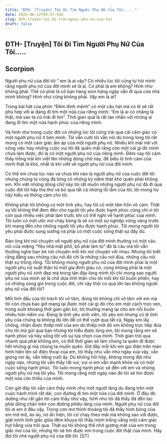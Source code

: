 ```yaml
---
title: "ĐTH- [Truyện] Tôi Đi Tìm Người Phụ Nữ Của Tôi....."
date: 2025-06-12T09:57:54Z
slug: dth-truyen-toi-di-tim-nguoi-phu-nu-cua-toi
draft: false
---
```


## ĐTH- [Truyện] Tôi Đi Tìm Người Phụ Nữ Của Tôi.....

## Scorpion

Người phụ nữ của đời tôi “ em là ai vậy? Có nhiều lúc tôi cũng tự hỏi mình rằng người phụ nữ của đời mình sẽ là ai. Có phải là em không? Hình như không phải. Thế có phải là cô bạn hàng xóm hàng ngày vẫn đi qua cửa nhà mình không? Hình như cũng không phải. Vậy em là ai? 

Trong bài hát của phim “Đêm định mệnh” có một câu hát mà có lẽ sẽ rất phù hợp với ai đang đi tìm một nửa của riêng mình: “Em là ai có chăng là thật, mà sao ta cứ mãi đi tìm”. Thời gian quả là rất tàn nhẫn với những ai đang đi tìm một nửa hạnh phúc của riêng mình. 

Và hình như trong cuộc đời có những lúc tôi cũng trải qua cái cảm giác có một người phụ nữ ở bên mình. Tôi vẫn cười tôi vẫn nói dù trong lòng tôi rất mong có một cảm giác ấm áp của một người phụ nữ. Nhiều khi mải mê với công việc hay những cuộc vui tôi đã quên mất rằng còn một cái gì đó mình chưa làm được, đó là có một người phụ nữ của riêng mình. Đêm nay tôi cảm thấy trống trải khi viết lên những dòng chữ này, để biểu lộ tình cảm của mình thật là khó, nhất là khi viết về người phụ nữ của đời mình. 

Có thể em chưa lúc nào và chưa khi nào là người phụ nữ của cuộc đời tôi nhưng chúng ta cũng đã từng có những kỷ niệm thật khó quên phải không em. Khi viết những dòng chữ này tôi rất muốn những người phụ nữ đã đi qua cuộc đời tôi hãy tha thứ và bỏ qua tất cả những lỗi lầm của tôi, tôi mong họ hãy hiểu và thông cảm cho tôi. 

Không phải tôi không có một tình yêu, hay tôi có một tâm hồn vô cảm. Thật sự tôi không thể đem đến cho người tôi yêu được hạnh phúc cũng chỉ vì tôi còn quá nhiều việc phải làm trước khi có thể nghĩ về hạnh phúc của mình. Tôi luôn có một ước mơ cháy bỏng là sẽ có một sự nghiệp vững vàng trước khi mang đến cho những người tôi yêu được hạnh phúc. Tôi mong người tôi yêu phải được sung sướng và phải có một cuộc sống thật sự đầy đủ. 

Đàn ông khi nói chuyện về người phụ nữ của đời mình thường có một câu nói cửa miệng “Yêu nhà mặt phố, bố phải làm to” đó là câu mà tôi vẫn thường nghe bạn bè nói chuyện mỗi khi nói chuyện với nhau. Nhưng tôi biết rằng đằng sau những câu nói đó chỉ là những câu nói đùa, những câu nói thật sự trống rỗng. Tôi không mong người phụ nữ của đời mình phải là một người phụ nữ xuất thân từ một gia đình giàu có, cũng không phải là một người phụ nữ xinh đẹp mà trong tận đáy lòng mình tôi chỉ mong sao người phụ nữ của mình sẽ là chỗ dựa tinh thần cho tôi mỗi khi tôi buồn phiền, hay có những sóng gió trong cuộc đời, chỉ vậy thôi có quá lớn lao không người phụ nữ của đời tôi? 

Mối tình đầu của tôi trách tôi vô tâm, đúng tôi không chỉ vô tâm với em mà tôi còn chưa bao giờ mang lại được một cái gì đó cho em một cách trọn vẹn, trong suốt khoảng thời gian gắn bó, tôi thường mang lại cho em nỗi buồn nhiều hơn niềm vui. Đúng là tình yêu sinh viên, tôi yêu em nhưng có lẽ tình yêu của chúng ta không đủ lớn để có thể vượt qua tất cả. Ngày em lấy chồng, nhận được thiếp mời của em dù thiếp mời đó em không trực tiếp đưa cho tôi mà gửi qua bạn nhưng tôi hiểu được lòng em, tôi mong rằng em sẽ hạnh phúc và hãy sống tốt với sự lựa chọn của mình. Thời gian trôi qua nhanh quá phải không em, có thể thời gian sẽ làm chúng ta quên đi được hết những gì mà chúng ta muốn quên. Giờ đây mỗi khi em gọi điện trên màn hình hiện lên số điện thoại của em, tôi thấy như vẫn như ngày xưa vậy, vẫn giọng nói ấy, vẫn tiếng cười ấy. Dù không hồi hộp, không mong đợi như ngày nào, nhưng tôi vẫn thấy rất vui, vui vì em vẫn mạnh khỏe và có một cuộc sống hạnh phúc. Tôi luôn mong hạnh phúc sẽ đến với em và những người phụ nữ mà tôi yêu. Tôi mong rằng một ngày nào đó tôi sẽ tìm được một nửa còn thiếu của mình. 

Còn giờ đây tôi vẫn cảm thấy mình như một người lãng du đang trên một cuộc hành trình rất dài, con đường đi tìm một nửa của đời mình. Ở đâu đó dường như rất gần tôi cảm thấy như vậy, hình như tôi đã thấy đã đến lúc phải dừng chân trên con đường phiêu lãng của mình. Người phụ nữ của đời tôi ơi em ở đâu vậy. Trong cơn mơ thỉnh thoảng tôi đã thấy hình bóng của em mờ mờ, ảo ảo, nó ẩn hiện, tôi cứ chạy theo mãi mà không sao với được, giật mình tỉnh giấc giữa đêm khuya tôi thấy mình trống vắng một cảm giác hụt hẫng vừa trôi qua. Thật sự tôi không thể nhớ gương mặt của em trong giấc mơ của tôi, nhưng tôi sẽ tìm được em trong cuộc đời thật của mình. Hãy đợi tôi nhé người phụ nữ của đời tôi.
[ST]